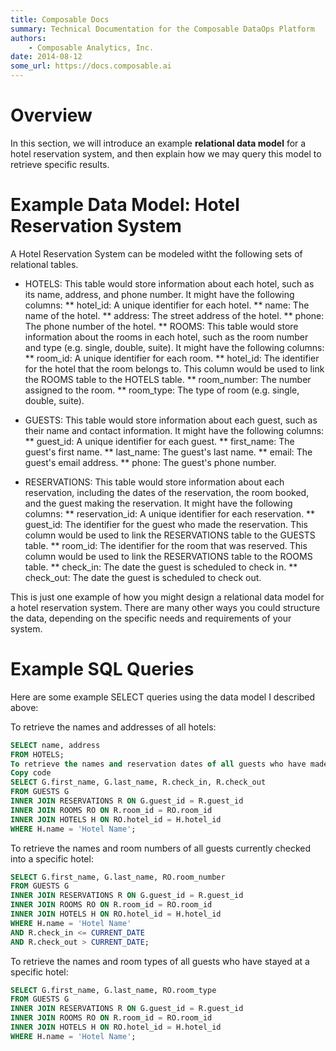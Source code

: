 ```yaml
---
title: Composable Docs
summary: Technical Documentation for the Composable DataOps Platform
authors:
    - Composable Analytics, Inc.
date: 2014-08-12
some_url: https://docs.composable.ai
---
```


# Overview 

In this section, we will introduce an example **relational data model** for a hotel reservation system, and then explain how we may query this model to retrieve specific results.

# Example Data Model: Hotel Reservation System

A Hotel Reservation System can be modeled witht the following sets of relational tables.

* HOTELS: This table would store information about each hotel, such as its name, address, and phone number. It might have the following columns:
** hotel_id: A unique identifier for each hotel.
** name: The name of the hotel.
** address: The street address of the hotel.
** phone: The phone number of the hotel.
** ROOMS: This table would store information about the rooms in each hotel, such as the room number and type (e.g. single, double, suite). It might have the following columns:
** room_id: A unique identifier for each room.
** hotel_id: The identifier for the hotel that the room belongs to. This column would be used to link the ROOMS table to the HOTELS table.
** room_number: The number assigned to the room.
** room_type: The type of room (e.g. single, double, suite).

* GUESTS: This table would store information about each guest, such as their name and contact information. It might have the following columns:
** guest_id: A unique identifier for each guest.
** first_name: The guest's first name.
** last_name: The guest's last name.
** email: The guest's email address.
** phone: The guest's phone number.

* RESERVATIONS: This table would store information about each reservation, including the dates of the reservation, the room booked, and the guest making the reservation. It might have the following columns:
** reservation_id: A unique identifier for each reservation.
** guest_id: The identifier for the guest who made the reservation. This column would be used to link the RESERVATIONS table to the GUESTS table.
** room_id: The identifier for the room that was reserved. This column would be used to link the RESERVATIONS table to the ROOMS table.
** check_in: The date the guest is scheduled to check in.
** check_out: The date the guest is scheduled to check out.

This is just one example of how you might design a relational data model for a hotel reservation system. There are many other ways you could structure the data, depending on the specific needs and requirements of your system.

# Example SQL Queries

Here are some example SELECT queries using the data model I described above:

To retrieve the names and addresses of all hotels:
``` sql
SELECT name, address
FROM HOTELS;
To retrieve the names and reservation dates of all guests who have made a reservation at a specific hotel:
Copy code
SELECT G.first_name, G.last_name, R.check_in, R.check_out
FROM GUESTS G
INNER JOIN RESERVATIONS R ON G.guest_id = R.guest_id
INNER JOIN ROOMS RO ON R.room_id = RO.room_id
INNER JOIN HOTELS H ON RO.hotel_id = H.hotel_id
WHERE H.name = 'Hotel Name';
```

To retrieve the names and room numbers of all guests currently checked into a specific hotel:

``` sql
SELECT G.first_name, G.last_name, RO.room_number
FROM GUESTS G
INNER JOIN RESERVATIONS R ON G.guest_id = R.guest_id
INNER JOIN ROOMS RO ON R.room_id = RO.room_id
INNER JOIN HOTELS H ON RO.hotel_id = H.hotel_id
WHERE H.name = 'Hotel Name'
AND R.check_in <= CURRENT_DATE
AND R.check_out > CURRENT_DATE;
```

To retrieve the names and room types of all guests who have stayed at a specific hotel:

``` sql
SELECT G.first_name, G.last_name, RO.room_type
FROM GUESTS G
INNER JOIN RESERVATIONS R ON G.guest_id = R.guest_id
INNER JOIN ROOMS RO ON R.room_id = RO.room_id
INNER JOIN HOTELS H ON RO.hotel_id = H.hotel_id
WHERE H.name = 'Hotel Name';
```
